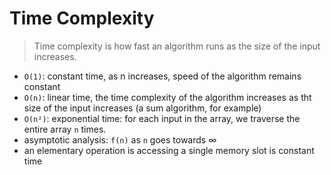 # Time Complexity

> Time complexity is how fast an algorithm runs as the size of the input increases.

- `O(1)`: constant time, as n increases, speed of the algorithm remains constant
- `O(n)`: linear time, the time complexity of the algorithm increases as tht size of the input increases (a sum algorithm, for example)
- `O(n²)`: exponential time: for each input in the array, we traverse the entire array `n` times.
- asymptotic analysis: `f(n)` as `n` goes towards ∞
- an elementary operation is accessing a single memory slot is constant time
